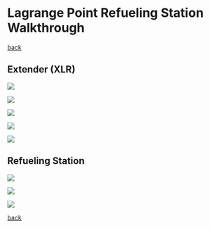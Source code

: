 # Lagrange Point Refueling Station Walkthrough

[back](../README.md)

## Extender (XLR)
![](xlr-final-stickers_1.png)

![](xlr-final-stickers_2.png)

![](xlr-final-stickers_3.png)

![](xlr-clean.png)

![](xlr-interior.png)

## Refueling Station
![](lprs-final-stickers_1.png)

![](lprs-final-stickers_2.png)

![](lprs-final-stickers_3.png)

[back](../README.md)
